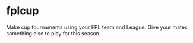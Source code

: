 # fplcup
Make cup tournaments using your FPL team and League. Give your mates something else to play for this season.

